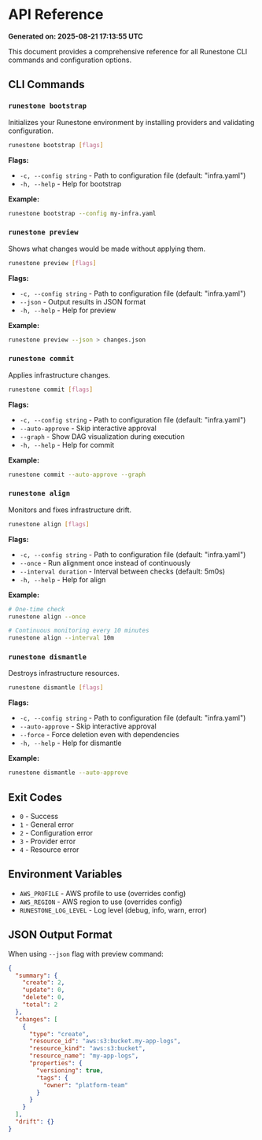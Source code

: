 # API Reference

**Generated on: 2025-08-21 17:13:55 UTC**

This document provides a comprehensive reference for all Runestone CLI commands and configuration options.

## CLI Commands

### `runestone bootstrap`

Initializes your Runestone environment by installing providers and validating configuration.

```bash
runestone bootstrap [flags]
```

**Flags:**
- `-c, --config string` - Path to configuration file (default: "infra.yaml")
- `-h, --help` - Help for bootstrap

**Example:**
```bash
runestone bootstrap --config my-infra.yaml
```

### `runestone preview`

Shows what changes would be made without applying them.

```bash
runestone preview [flags]
```

**Flags:**
- `-c, --config string` - Path to configuration file (default: "infra.yaml")
- `--json` - Output results in JSON format
- `-h, --help` - Help for preview

**Example:**
```bash
runestone preview --json > changes.json
```

### `runestone commit`

Applies infrastructure changes.

```bash
runestone commit [flags]
```

**Flags:**
- `-c, --config string` - Path to configuration file (default: "infra.yaml")
- `--auto-approve` - Skip interactive approval
- `--graph` - Show DAG visualization during execution
- `-h, --help` - Help for commit

**Example:**
```bash
runestone commit --auto-approve --graph
```

### `runestone align`

Monitors and fixes infrastructure drift.

```bash
runestone align [flags]
```

**Flags:**
- `-c, --config string` - Path to configuration file (default: "infra.yaml")
- `--once` - Run alignment once instead of continuously
- `--interval duration` - Interval between checks (default: 5m0s)
- `-h, --help` - Help for align

**Example:**
```bash
# One-time check
runestone align --once

# Continuous monitoring every 10 minutes
runestone align --interval 10m
```

### `runestone dismantle`

Destroys infrastructure resources.

```bash
runestone dismantle [flags]
```

**Flags:**
- `-c, --config string` - Path to configuration file (default: "infra.yaml")
- `--auto-approve` - Skip interactive approval
- `--force` - Force deletion even with dependencies
- `-h, --help` - Help for dismantle

**Example:**
```bash
runestone dismantle --auto-approve
```

## Exit Codes

- `0` - Success
- `1` - General error
- `2` - Configuration error
- `3` - Provider error
- `4` - Resource error

## Environment Variables

- `AWS_PROFILE` - AWS profile to use (overrides config)
- `AWS_REGION` - AWS region to use (overrides config)
- `RUNESTONE_LOG_LEVEL` - Log level (debug, info, warn, error)

## JSON Output Format

When using `--json` flag with preview command:

```json
{
  "summary": {
    "create": 2,
    "update": 0,
    "delete": 0,
    "total": 2
  },
  "changes": [
    {
      "type": "create",
      "resource_id": "aws:s3:bucket.my-app-logs",
      "resource_kind": "aws:s3:bucket",
      "resource_name": "my-app-logs",
      "properties": {
        "versioning": true,
        "tags": {
          "owner": "platform-team"
        }
      }
    }
  ],
  "drift": {}
}
```
